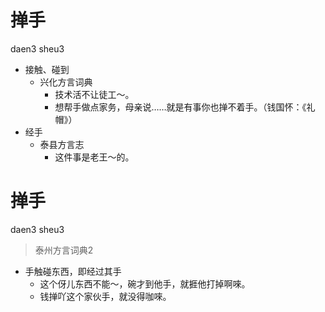 # 掸手
daen3 sheu3
+ 接触、碰到
  * 兴化方言词典
    - 技术活不让徒工～。
    - 想帮手做点家务，母亲说……就是有事你也掸不着手。（钱国怀：《礼帽》）
+ 经手
  * 泰县方言志
    - 这件事是老王～的。


# 掸手
daen3 sheu3
> 泰州方言词典2
- 手触碰东西，即经过其手
  - 这个伢儿东西不能～，碗才到他手，就捱他打掉啊唻。
  - 钱掸吖这个家伙手，就没得咖唻。